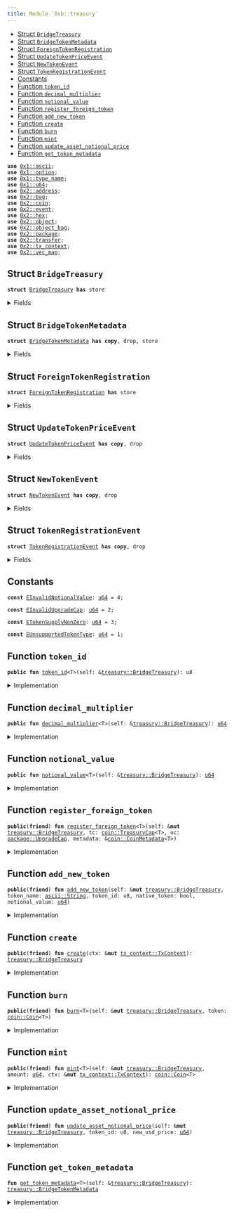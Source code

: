 ```yaml
---
title: Module `0xb::treasury`
---
```




-  [Struct `BridgeTreasury`](#0xb_treasury_BridgeTreasury)
-  [Struct `BridgeTokenMetadata`](#0xb_treasury_BridgeTokenMetadata)
-  [Struct `ForeignTokenRegistration`](#0xb_treasury_ForeignTokenRegistration)
-  [Struct `UpdateTokenPriceEvent`](#0xb_treasury_UpdateTokenPriceEvent)
-  [Struct `NewTokenEvent`](#0xb_treasury_NewTokenEvent)
-  [Struct `TokenRegistrationEvent`](#0xb_treasury_TokenRegistrationEvent)
-  [Constants](#@Constants_0)
-  [Function `token_id`](#0xb_treasury_token_id)
-  [Function `decimal_multiplier`](#0xb_treasury_decimal_multiplier)
-  [Function `notional_value`](#0xb_treasury_notional_value)
-  [Function `register_foreign_token`](#0xb_treasury_register_foreign_token)
-  [Function `add_new_token`](#0xb_treasury_add_new_token)
-  [Function `create`](#0xb_treasury_create)
-  [Function `burn`](#0xb_treasury_burn)
-  [Function `mint`](#0xb_treasury_mint)
-  [Function `update_asset_notional_price`](#0xb_treasury_update_asset_notional_price)
-  [Function `get_token_metadata`](#0xb_treasury_get_token_metadata)


<pre><code><b>use</b> <a href="../move-stdlib/ascii.md#0x1_ascii">0x1::ascii</a>;
<b>use</b> <a href="../move-stdlib/option.md#0x1_option">0x1::option</a>;
<b>use</b> <a href="../move-stdlib/type_name.md#0x1_type_name">0x1::type_name</a>;
<b>use</b> <a href="../move-stdlib/u64.md#0x1_u64">0x1::u64</a>;
<b>use</b> <a href="../pera-framework/address.md#0x2_address">0x2::address</a>;
<b>use</b> <a href="../pera-framework/bag.md#0x2_bag">0x2::bag</a>;
<b>use</b> <a href="../pera-framework/coin.md#0x2_coin">0x2::coin</a>;
<b>use</b> <a href="../pera-framework/event.md#0x2_event">0x2::event</a>;
<b>use</b> <a href="../pera-framework/hex.md#0x2_hex">0x2::hex</a>;
<b>use</b> <a href="../pera-framework/object.md#0x2_object">0x2::object</a>;
<b>use</b> <a href="../pera-framework/object_bag.md#0x2_object_bag">0x2::object_bag</a>;
<b>use</b> <a href="../pera-framework/package.md#0x2_package">0x2::package</a>;
<b>use</b> <a href="../pera-framework/transfer.md#0x2_transfer">0x2::transfer</a>;
<b>use</b> <a href="../pera-framework/tx_context.md#0x2_tx_context">0x2::tx_context</a>;
<b>use</b> <a href="../pera-framework/vec_map.md#0x2_vec_map">0x2::vec_map</a>;
</code></pre>



<a name="0xb_treasury_BridgeTreasury"></a>

## Struct `BridgeTreasury`



<pre><code><b>struct</b> <a href="treasury.md#0xb_treasury_BridgeTreasury">BridgeTreasury</a> <b>has</b> store
</code></pre>



<details>
<summary>Fields</summary>


<dl>
<dt>
<code>treasuries: <a href="../pera-framework/object_bag.md#0x2_object_bag_ObjectBag">object_bag::ObjectBag</a></code>
</dt>
<dd>

</dd>
<dt>
<code>supported_tokens: <a href="../pera-framework/vec_map.md#0x2_vec_map_VecMap">vec_map::VecMap</a>&lt;<a href="../move-stdlib/type_name.md#0x1_type_name_TypeName">type_name::TypeName</a>, <a href="treasury.md#0xb_treasury_BridgeTokenMetadata">treasury::BridgeTokenMetadata</a>&gt;</code>
</dt>
<dd>

</dd>
<dt>
<code>id_token_type_map: <a href="../pera-framework/vec_map.md#0x2_vec_map_VecMap">vec_map::VecMap</a>&lt;u8, <a href="../move-stdlib/type_name.md#0x1_type_name_TypeName">type_name::TypeName</a>&gt;</code>
</dt>
<dd>

</dd>
<dt>
<code>waiting_room: <a href="../pera-framework/bag.md#0x2_bag_Bag">bag::Bag</a></code>
</dt>
<dd>

</dd>
</dl>


</details>

<a name="0xb_treasury_BridgeTokenMetadata"></a>

## Struct `BridgeTokenMetadata`



<pre><code><b>struct</b> <a href="treasury.md#0xb_treasury_BridgeTokenMetadata">BridgeTokenMetadata</a> <b>has</b> <b>copy</b>, drop, store
</code></pre>



<details>
<summary>Fields</summary>


<dl>
<dt>
<code>id: u8</code>
</dt>
<dd>

</dd>
<dt>
<code>decimal_multiplier: <a href="../move-stdlib/u64.md#0x1_u64">u64</a></code>
</dt>
<dd>

</dd>
<dt>
<code>notional_value: <a href="../move-stdlib/u64.md#0x1_u64">u64</a></code>
</dt>
<dd>

</dd>
<dt>
<code>native_token: bool</code>
</dt>
<dd>

</dd>
</dl>


</details>

<a name="0xb_treasury_ForeignTokenRegistration"></a>

## Struct `ForeignTokenRegistration`



<pre><code><b>struct</b> <a href="treasury.md#0xb_treasury_ForeignTokenRegistration">ForeignTokenRegistration</a> <b>has</b> store
</code></pre>



<details>
<summary>Fields</summary>


<dl>
<dt>
<code><a href="../move-stdlib/type_name.md#0x1_type_name">type_name</a>: <a href="../move-stdlib/type_name.md#0x1_type_name_TypeName">type_name::TypeName</a></code>
</dt>
<dd>

</dd>
<dt>
<code>uc: <a href="../pera-framework/package.md#0x2_package_UpgradeCap">package::UpgradeCap</a></code>
</dt>
<dd>

</dd>
<dt>
<code>decimal: u8</code>
</dt>
<dd>

</dd>
</dl>


</details>

<a name="0xb_treasury_UpdateTokenPriceEvent"></a>

## Struct `UpdateTokenPriceEvent`



<pre><code><b>struct</b> <a href="treasury.md#0xb_treasury_UpdateTokenPriceEvent">UpdateTokenPriceEvent</a> <b>has</b> <b>copy</b>, drop
</code></pre>



<details>
<summary>Fields</summary>


<dl>
<dt>
<code>token_id: u8</code>
</dt>
<dd>

</dd>
<dt>
<code>new_price: <a href="../move-stdlib/u64.md#0x1_u64">u64</a></code>
</dt>
<dd>

</dd>
</dl>


</details>

<a name="0xb_treasury_NewTokenEvent"></a>

## Struct `NewTokenEvent`



<pre><code><b>struct</b> <a href="treasury.md#0xb_treasury_NewTokenEvent">NewTokenEvent</a> <b>has</b> <b>copy</b>, drop
</code></pre>



<details>
<summary>Fields</summary>


<dl>
<dt>
<code>token_id: u8</code>
</dt>
<dd>

</dd>
<dt>
<code><a href="../move-stdlib/type_name.md#0x1_type_name">type_name</a>: <a href="../move-stdlib/type_name.md#0x1_type_name_TypeName">type_name::TypeName</a></code>
</dt>
<dd>

</dd>
<dt>
<code>native_token: bool</code>
</dt>
<dd>

</dd>
<dt>
<code>decimal_multiplier: <a href="../move-stdlib/u64.md#0x1_u64">u64</a></code>
</dt>
<dd>

</dd>
<dt>
<code>notional_value: <a href="../move-stdlib/u64.md#0x1_u64">u64</a></code>
</dt>
<dd>

</dd>
</dl>


</details>

<a name="0xb_treasury_TokenRegistrationEvent"></a>

## Struct `TokenRegistrationEvent`



<pre><code><b>struct</b> <a href="treasury.md#0xb_treasury_TokenRegistrationEvent">TokenRegistrationEvent</a> <b>has</b> <b>copy</b>, drop
</code></pre>



<details>
<summary>Fields</summary>


<dl>
<dt>
<code><a href="../move-stdlib/type_name.md#0x1_type_name">type_name</a>: <a href="../move-stdlib/type_name.md#0x1_type_name_TypeName">type_name::TypeName</a></code>
</dt>
<dd>

</dd>
<dt>
<code>decimal: u8</code>
</dt>
<dd>

</dd>
<dt>
<code>native_token: bool</code>
</dt>
<dd>

</dd>
</dl>


</details>

<a name="@Constants_0"></a>

## Constants


<a name="0xb_treasury_EInvalidNotionalValue"></a>



<pre><code><b>const</b> <a href="treasury.md#0xb_treasury_EInvalidNotionalValue">EInvalidNotionalValue</a>: <a href="../move-stdlib/u64.md#0x1_u64">u64</a> = 4;
</code></pre>



<a name="0xb_treasury_EInvalidUpgradeCap"></a>



<pre><code><b>const</b> <a href="treasury.md#0xb_treasury_EInvalidUpgradeCap">EInvalidUpgradeCap</a>: <a href="../move-stdlib/u64.md#0x1_u64">u64</a> = 2;
</code></pre>



<a name="0xb_treasury_ETokenSupplyNonZero"></a>



<pre><code><b>const</b> <a href="treasury.md#0xb_treasury_ETokenSupplyNonZero">ETokenSupplyNonZero</a>: <a href="../move-stdlib/u64.md#0x1_u64">u64</a> = 3;
</code></pre>



<a name="0xb_treasury_EUnsupportedTokenType"></a>



<pre><code><b>const</b> <a href="treasury.md#0xb_treasury_EUnsupportedTokenType">EUnsupportedTokenType</a>: <a href="../move-stdlib/u64.md#0x1_u64">u64</a> = 1;
</code></pre>



<a name="0xb_treasury_token_id"></a>

## Function `token_id`



<pre><code><b>public</b> <b>fun</b> <a href="treasury.md#0xb_treasury_token_id">token_id</a>&lt;T&gt;(self: &<a href="treasury.md#0xb_treasury_BridgeTreasury">treasury::BridgeTreasury</a>): u8
</code></pre>



<details>
<summary>Implementation</summary>


<pre><code><b>public</b> <b>fun</b> <a href="treasury.md#0xb_treasury_token_id">token_id</a>&lt;T&gt;(self: &<a href="treasury.md#0xb_treasury_BridgeTreasury">BridgeTreasury</a>): u8 {
    <b>let</b> metadata = self.<a href="treasury.md#0xb_treasury_get_token_metadata">get_token_metadata</a>&lt;T&gt;();
    metadata.id
}
</code></pre>



</details>

<a name="0xb_treasury_decimal_multiplier"></a>

## Function `decimal_multiplier`



<pre><code><b>public</b> <b>fun</b> <a href="treasury.md#0xb_treasury_decimal_multiplier">decimal_multiplier</a>&lt;T&gt;(self: &<a href="treasury.md#0xb_treasury_BridgeTreasury">treasury::BridgeTreasury</a>): <a href="../move-stdlib/u64.md#0x1_u64">u64</a>
</code></pre>



<details>
<summary>Implementation</summary>


<pre><code><b>public</b> <b>fun</b> <a href="treasury.md#0xb_treasury_decimal_multiplier">decimal_multiplier</a>&lt;T&gt;(self: &<a href="treasury.md#0xb_treasury_BridgeTreasury">BridgeTreasury</a>): <a href="../move-stdlib/u64.md#0x1_u64">u64</a> {
    <b>let</b> metadata = self.<a href="treasury.md#0xb_treasury_get_token_metadata">get_token_metadata</a>&lt;T&gt;();
    metadata.decimal_multiplier
}
</code></pre>



</details>

<a name="0xb_treasury_notional_value"></a>

## Function `notional_value`



<pre><code><b>public</b> <b>fun</b> <a href="treasury.md#0xb_treasury_notional_value">notional_value</a>&lt;T&gt;(self: &<a href="treasury.md#0xb_treasury_BridgeTreasury">treasury::BridgeTreasury</a>): <a href="../move-stdlib/u64.md#0x1_u64">u64</a>
</code></pre>



<details>
<summary>Implementation</summary>


<pre><code><b>public</b> <b>fun</b> <a href="treasury.md#0xb_treasury_notional_value">notional_value</a>&lt;T&gt;(self: &<a href="treasury.md#0xb_treasury_BridgeTreasury">BridgeTreasury</a>): <a href="../move-stdlib/u64.md#0x1_u64">u64</a> {
    <b>let</b> metadata = self.<a href="treasury.md#0xb_treasury_get_token_metadata">get_token_metadata</a>&lt;T&gt;();
    metadata.notional_value
}
</code></pre>



</details>

<a name="0xb_treasury_register_foreign_token"></a>

## Function `register_foreign_token`



<pre><code><b>public</b>(<b>friend</b>) <b>fun</b> <a href="treasury.md#0xb_treasury_register_foreign_token">register_foreign_token</a>&lt;T&gt;(self: &<b>mut</b> <a href="treasury.md#0xb_treasury_BridgeTreasury">treasury::BridgeTreasury</a>, tc: <a href="../pera-framework/coin.md#0x2_coin_TreasuryCap">coin::TreasuryCap</a>&lt;T&gt;, uc: <a href="../pera-framework/package.md#0x2_package_UpgradeCap">package::UpgradeCap</a>, metadata: &<a href="../pera-framework/coin.md#0x2_coin_CoinMetadata">coin::CoinMetadata</a>&lt;T&gt;)
</code></pre>



<details>
<summary>Implementation</summary>


<pre><code><b>public</b>(<a href="../pera-framework/package.md#0x2_package">package</a>) <b>fun</b> <a href="treasury.md#0xb_treasury_register_foreign_token">register_foreign_token</a>&lt;T&gt;(
    self: &<b>mut</b> <a href="treasury.md#0xb_treasury_BridgeTreasury">BridgeTreasury</a>,
    tc: TreasuryCap&lt;T&gt;,
    uc: UpgradeCap,
    metadata: &CoinMetadata&lt;T&gt;,
) {
    // Make sure TreasuryCap <b>has</b> not been minted before.
    <b>assert</b>!(<a href="../pera-framework/coin.md#0x2_coin_total_supply">coin::total_supply</a>(&tc) == 0, <a href="treasury.md#0xb_treasury_ETokenSupplyNonZero">ETokenSupplyNonZero</a>);
    <b>let</b> <a href="../move-stdlib/type_name.md#0x1_type_name">type_name</a> = <a href="../move-stdlib/type_name.md#0x1_type_name_get">type_name::get</a>&lt;T&gt;();
    <b>let</b> address_bytes = <a href="../pera-framework/hex.md#0x2_hex_decode">hex::decode</a>(<a href="../move-stdlib/ascii.md#0x1_ascii_into_bytes">ascii::into_bytes</a>(<a href="../move-stdlib/type_name.md#0x1_type_name_get_address">type_name::get_address</a>(&<a href="../move-stdlib/type_name.md#0x1_type_name">type_name</a>)));
    <b>let</b> coin_address = address::from_bytes(address_bytes);
    // Make sure upgrade cap is for the Coin <a href="../pera-framework/package.md#0x2_package">package</a>
    // FIXME: add test
    <b>assert</b>!(
        <a href="../pera-framework/object.md#0x2_object_id_to_address">object::id_to_address</a>(&<a href="../pera-framework/package.md#0x2_package_upgrade_package">package::upgrade_package</a>(&uc))
            == coin_address, <a href="treasury.md#0xb_treasury_EInvalidUpgradeCap">EInvalidUpgradeCap</a>
    );
    <b>let</b> registration = <a href="treasury.md#0xb_treasury_ForeignTokenRegistration">ForeignTokenRegistration</a> {
        <a href="../move-stdlib/type_name.md#0x1_type_name">type_name</a>,
        uc,
        decimal: <a href="../pera-framework/coin.md#0x2_coin_get_decimals">coin::get_decimals</a>(metadata),
    };
    self.waiting_room.add(<a href="../move-stdlib/type_name.md#0x1_type_name_into_string">type_name::into_string</a>(<a href="../move-stdlib/type_name.md#0x1_type_name">type_name</a>), registration);
    self.treasuries.add(<a href="../move-stdlib/type_name.md#0x1_type_name">type_name</a>, tc);

    emit(<a href="treasury.md#0xb_treasury_TokenRegistrationEvent">TokenRegistrationEvent</a>{
        <a href="../move-stdlib/type_name.md#0x1_type_name">type_name</a>,
        decimal: <a href="../pera-framework/coin.md#0x2_coin_get_decimals">coin::get_decimals</a>(metadata),
        native_token: <b>false</b>
    });
}
</code></pre>



</details>

<a name="0xb_treasury_add_new_token"></a>

## Function `add_new_token`



<pre><code><b>public</b>(<b>friend</b>) <b>fun</b> <a href="treasury.md#0xb_treasury_add_new_token">add_new_token</a>(self: &<b>mut</b> <a href="treasury.md#0xb_treasury_BridgeTreasury">treasury::BridgeTreasury</a>, token_name: <a href="../move-stdlib/ascii.md#0x1_ascii_String">ascii::String</a>, token_id: u8, native_token: bool, notional_value: <a href="../move-stdlib/u64.md#0x1_u64">u64</a>)
</code></pre>



<details>
<summary>Implementation</summary>


<pre><code><b>public</b>(<a href="../pera-framework/package.md#0x2_package">package</a>) <b>fun</b> <a href="treasury.md#0xb_treasury_add_new_token">add_new_token</a>(
    self: &<b>mut</b> <a href="treasury.md#0xb_treasury_BridgeTreasury">BridgeTreasury</a>,
    token_name: String,
    token_id: u8,
    native_token: bool,
    notional_value: <a href="../move-stdlib/u64.md#0x1_u64">u64</a>,
) {
    <b>if</b> (!native_token){
        <b>assert</b>!(notional_value &gt; 0, <a href="treasury.md#0xb_treasury_EInvalidNotionalValue">EInvalidNotionalValue</a>);
        <b>let</b> <a href="treasury.md#0xb_treasury_ForeignTokenRegistration">ForeignTokenRegistration</a>{
            <a href="../move-stdlib/type_name.md#0x1_type_name">type_name</a>,
            uc,
            decimal,
        } = self.waiting_room.remove&lt;String, <a href="treasury.md#0xb_treasury_ForeignTokenRegistration">ForeignTokenRegistration</a>&gt;(token_name);
        <b>let</b> decimal_multiplier = 10u64.pow(decimal);
        self.supported_tokens.insert(
            <a href="../move-stdlib/type_name.md#0x1_type_name">type_name</a>,
            <a href="treasury.md#0xb_treasury_BridgeTokenMetadata">BridgeTokenMetadata</a>{
                id: token_id,
                decimal_multiplier,
                notional_value,
                native_token
            },
        );
        self.id_token_type_map.insert(token_id, <a href="../move-stdlib/type_name.md#0x1_type_name">type_name</a>);

        // Freeze upgrade cap <b>to</b> prevent changes <b>to</b> the <a href="../pera-framework/coin.md#0x2_coin">coin</a>
        <a href="../pera-framework/transfer.md#0x2_transfer_public_freeze_object">transfer::public_freeze_object</a>(uc);

        emit(<a href="treasury.md#0xb_treasury_NewTokenEvent">NewTokenEvent</a>{
            token_id,
            <a href="../move-stdlib/type_name.md#0x1_type_name">type_name</a>,
            native_token,
            decimal_multiplier,
            notional_value
        })
    } <b>else</b> {
        // Not implemented for V1
    }
}
</code></pre>



</details>

<a name="0xb_treasury_create"></a>

## Function `create`



<pre><code><b>public</b>(<b>friend</b>) <b>fun</b> <a href="treasury.md#0xb_treasury_create">create</a>(ctx: &<b>mut</b> <a href="../pera-framework/tx_context.md#0x2_tx_context_TxContext">tx_context::TxContext</a>): <a href="treasury.md#0xb_treasury_BridgeTreasury">treasury::BridgeTreasury</a>
</code></pre>



<details>
<summary>Implementation</summary>


<pre><code><b>public</b>(<a href="../pera-framework/package.md#0x2_package">package</a>) <b>fun</b> <a href="treasury.md#0xb_treasury_create">create</a>(ctx: &<b>mut</b> TxContext): <a href="treasury.md#0xb_treasury_BridgeTreasury">BridgeTreasury</a> {
    <a href="treasury.md#0xb_treasury_BridgeTreasury">BridgeTreasury</a> {
        treasuries: <a href="../pera-framework/object_bag.md#0x2_object_bag_new">object_bag::new</a>(ctx),
        supported_tokens: <a href="../pera-framework/vec_map.md#0x2_vec_map_empty">vec_map::empty</a>(),
        id_token_type_map: <a href="../pera-framework/vec_map.md#0x2_vec_map_empty">vec_map::empty</a>(),
        waiting_room: <a href="../pera-framework/bag.md#0x2_bag_new">bag::new</a>(ctx),
    }
}
</code></pre>



</details>

<a name="0xb_treasury_burn"></a>

## Function `burn`



<pre><code><b>public</b>(<b>friend</b>) <b>fun</b> <a href="treasury.md#0xb_treasury_burn">burn</a>&lt;T&gt;(self: &<b>mut</b> <a href="treasury.md#0xb_treasury_BridgeTreasury">treasury::BridgeTreasury</a>, token: <a href="../pera-framework/coin.md#0x2_coin_Coin">coin::Coin</a>&lt;T&gt;)
</code></pre>



<details>
<summary>Implementation</summary>


<pre><code><b>public</b>(<a href="../pera-framework/package.md#0x2_package">package</a>) <b>fun</b> <a href="treasury.md#0xb_treasury_burn">burn</a>&lt;T&gt;(self: &<b>mut</b> <a href="treasury.md#0xb_treasury_BridgeTreasury">BridgeTreasury</a>, token: Coin&lt;T&gt;) {
    <b>let</b> <a href="treasury.md#0xb_treasury">treasury</a> = &<b>mut</b> self.treasuries[<a href="../move-stdlib/type_name.md#0x1_type_name_get">type_name::get</a>&lt;T&gt;()];
    <a href="../pera-framework/coin.md#0x2_coin_burn">coin::burn</a>(<a href="treasury.md#0xb_treasury">treasury</a>, token);
}
</code></pre>



</details>

<a name="0xb_treasury_mint"></a>

## Function `mint`



<pre><code><b>public</b>(<b>friend</b>) <b>fun</b> <a href="treasury.md#0xb_treasury_mint">mint</a>&lt;T&gt;(self: &<b>mut</b> <a href="treasury.md#0xb_treasury_BridgeTreasury">treasury::BridgeTreasury</a>, amount: <a href="../move-stdlib/u64.md#0x1_u64">u64</a>, ctx: &<b>mut</b> <a href="../pera-framework/tx_context.md#0x2_tx_context_TxContext">tx_context::TxContext</a>): <a href="../pera-framework/coin.md#0x2_coin_Coin">coin::Coin</a>&lt;T&gt;
</code></pre>



<details>
<summary>Implementation</summary>


<pre><code><b>public</b>(<a href="../pera-framework/package.md#0x2_package">package</a>) <b>fun</b> <a href="treasury.md#0xb_treasury_mint">mint</a>&lt;T&gt;(
    self: &<b>mut</b> <a href="treasury.md#0xb_treasury_BridgeTreasury">BridgeTreasury</a>,
    amount: <a href="../move-stdlib/u64.md#0x1_u64">u64</a>,
    ctx: &<b>mut</b> TxContext,
): Coin&lt;T&gt; {
    <b>let</b> <a href="treasury.md#0xb_treasury">treasury</a> = &<b>mut</b> self.treasuries[<a href="../move-stdlib/type_name.md#0x1_type_name_get">type_name::get</a>&lt;T&gt;()];
    <a href="../pera-framework/coin.md#0x2_coin_mint">coin::mint</a>(<a href="treasury.md#0xb_treasury">treasury</a>, amount, ctx)
}
</code></pre>



</details>

<a name="0xb_treasury_update_asset_notional_price"></a>

## Function `update_asset_notional_price`



<pre><code><b>public</b>(<b>friend</b>) <b>fun</b> <a href="treasury.md#0xb_treasury_update_asset_notional_price">update_asset_notional_price</a>(self: &<b>mut</b> <a href="treasury.md#0xb_treasury_BridgeTreasury">treasury::BridgeTreasury</a>, token_id: u8, new_usd_price: <a href="../move-stdlib/u64.md#0x1_u64">u64</a>)
</code></pre>



<details>
<summary>Implementation</summary>


<pre><code><b>public</b>(<a href="../pera-framework/package.md#0x2_package">package</a>) <b>fun</b> <a href="treasury.md#0xb_treasury_update_asset_notional_price">update_asset_notional_price</a>(
    self: &<b>mut</b> <a href="treasury.md#0xb_treasury_BridgeTreasury">BridgeTreasury</a>,
    token_id: u8,
    new_usd_price: <a href="../move-stdlib/u64.md#0x1_u64">u64</a>,
) {
    <b>let</b> <a href="../move-stdlib/type_name.md#0x1_type_name">type_name</a> = self.id_token_type_map.try_get(&token_id);
    <b>assert</b>!(<a href="../move-stdlib/type_name.md#0x1_type_name">type_name</a>.is_some(), <a href="treasury.md#0xb_treasury_EUnsupportedTokenType">EUnsupportedTokenType</a>);
    <b>assert</b>!(new_usd_price &gt; 0, <a href="treasury.md#0xb_treasury_EInvalidNotionalValue">EInvalidNotionalValue</a>);
    <b>let</b> <a href="../move-stdlib/type_name.md#0x1_type_name">type_name</a> = <a href="../move-stdlib/type_name.md#0x1_type_name">type_name</a>.destroy_some();
    <b>let</b> metadata = self.supported_tokens.get_mut(&<a href="../move-stdlib/type_name.md#0x1_type_name">type_name</a>);
    metadata.notional_value = new_usd_price;

    emit(<a href="treasury.md#0xb_treasury_UpdateTokenPriceEvent">UpdateTokenPriceEvent</a> {
        token_id,
        new_price: new_usd_price,
    })
}
</code></pre>



</details>

<a name="0xb_treasury_get_token_metadata"></a>

## Function `get_token_metadata`



<pre><code><b>fun</b> <a href="treasury.md#0xb_treasury_get_token_metadata">get_token_metadata</a>&lt;T&gt;(self: &<a href="treasury.md#0xb_treasury_BridgeTreasury">treasury::BridgeTreasury</a>): <a href="treasury.md#0xb_treasury_BridgeTokenMetadata">treasury::BridgeTokenMetadata</a>
</code></pre>



<details>
<summary>Implementation</summary>


<pre><code><b>fun</b> <a href="treasury.md#0xb_treasury_get_token_metadata">get_token_metadata</a>&lt;T&gt;(self: &<a href="treasury.md#0xb_treasury_BridgeTreasury">BridgeTreasury</a>): <a href="treasury.md#0xb_treasury_BridgeTokenMetadata">BridgeTokenMetadata</a> {
    <b>let</b> coin_type = <a href="../move-stdlib/type_name.md#0x1_type_name_get">type_name::get</a>&lt;T&gt;();
    <b>let</b> metadata = self.supported_tokens.try_get(&coin_type);
    <b>assert</b>!(metadata.is_some(), <a href="treasury.md#0xb_treasury_EUnsupportedTokenType">EUnsupportedTokenType</a>);
    metadata.destroy_some()
}
</code></pre>



</details>
